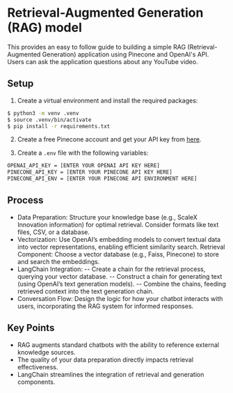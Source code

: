 # Retrieval-Augmented Generation (RAG) model

This provides an easy to follow guide to building a simple RAG (Retrieval-Augmented Generation) application using Pinecone and OpenAI's API. Users can ask the application questions about any YouTube video.

## Setup

1. Create a virtual environment and install the required packages:

```bash
$ python3 -m venv .venv
$ source .venv/bin/activate
$ pip install -r requirements.txt
```

2. Create a free Pinecone account and get your API key from [here](https://www.pinecone.io/).

3. Create a `.env` file with the following variables:

```bash
OPENAI_API_KEY = [ENTER YOUR OPENAI API KEY HERE]
PINECONE_API_KEY = [ENTER YOUR PINECONE API KEY HERE]
PINECONE_API_ENV = [ENTER YOUR PINECONE API ENVIRONMENT HERE]
```

## Process

- Data Preparation: Structure your knowledge base (e.g., ScaleX Innovation information) for optimal retrieval. Consider formats like text files, CSV, or a database.
- Vectorization: Use OpenAI’s embedding models to convert textual data into vector representations, enabling efficient similarity search.
Retrieval Component: Choose a vector database (e.g., Faiss, Pinecone) to store and search the embeddings.
- LangChain Integration:
-- Create a chain for the retrieval process, querying your vector database.
-- Construct a chain for generating text (using OpenAI’s text generation models).
-- Combine the chains, feeding retrieved context into the text generation chain.
- Conversation Flow: Design the logic for how your chatbot interacts with users, incorporating the RAG system for informed responses.

## Key Points

- RAG augments standard chatbots with the ability to reference external knowledge sources.
- The quality of your data preparation directly impacts retrieval effectiveness.
- LangChain streamlines the integration of retrieval and generation components.
